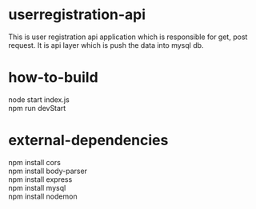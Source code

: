 # userregistration-api
This is user registration api application which is responsible for get, post request. It is api layer which is push the data into mysql db.

# how-to-build
node start index.js </br>
npm run devStart

# external-dependencies
npm install cors </br>
npm install body-parser </br>
npm install express </br>
npm install mysql </br>
npm install nodemon



